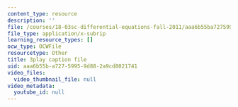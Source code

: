 ```yaml
---
content_type: resource
description: ''
file: /courses/18-03sc-differential-equations-fall-2011/aaa6b55ba72759959d882a9cd8021741_rjAXFBWJt_o.vtt
file_type: application/x-subrip
learning_resource_types: []
ocw_type: OCWFile
resourcetype: Other
title: 3play caption file
uid: aaa6b55b-a727-5995-9d88-2a9cd8021741
video_files:
  video_thumbnail_file: null
video_metadata:
  youtube_id: null
---
```

